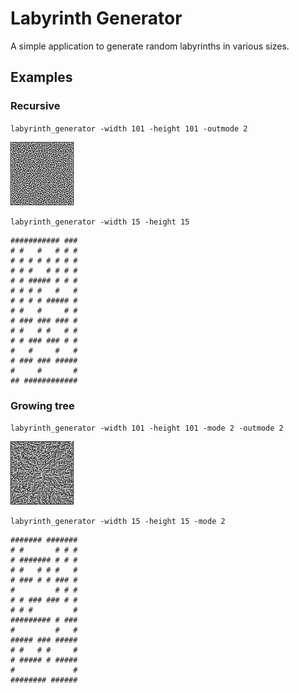 # Labyrinth Generator

A simple application to generate random labyrinths in various sizes.

## Examples

### Recursive
`labyrinth_generator -width 101 -height 101 -outmode 2`

![](out_img/out_recursive.png)

`labyrinth_generator -width 15 -height 15`

```
########### ###
# #   #   # # #
# # # # # # # #
# # #   # # # #
# # ##### # # #
# # # #   #   #
# # # # ##### #
# #   #     # #
# ### ### ### #
# #   # #   # #
# # ### ### # #
#   #     #   #
# ### ### #####
#     #       #
## ############
```

### Growing tree

`labyrinth_generator -width 101 -height 101 -mode 2 -outmode 2`

![](out_img/out_tree.png)

`labyrinth_generator -width 15 -height 15 -mode 2`

```
####### #######
# #       # # #
# ####### # # #
# #   # # #   #
# ### # # ### #
#         # # #
# # ### ### # #
# # #         #
######### # ###
#         #   #
##### ### #####
# #   # #     #
# ##### # #####
#             #
######## ######
```